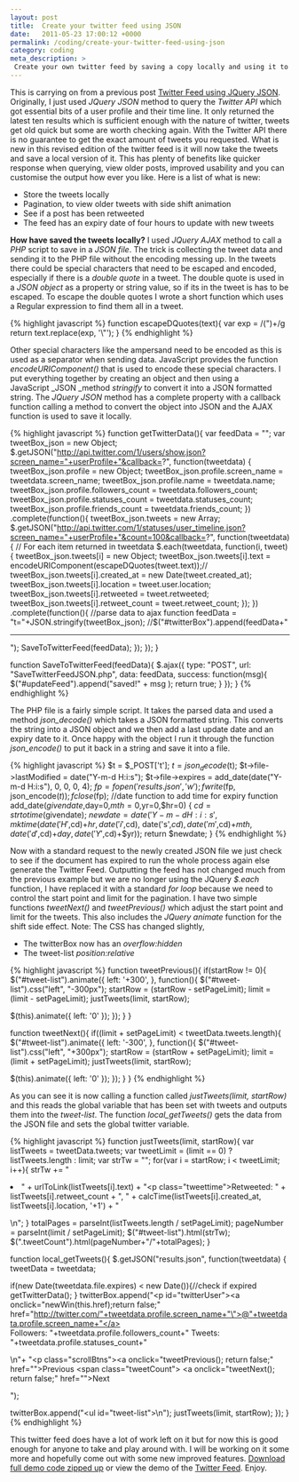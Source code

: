 ```yaml
---
layout: post
title:  Create your twitter feed using JSON
date:   2011-05-23 17:00:12 +0000
permalink: /coding/create-your-twitter-feed-using-json
category: coding
meta_description: >
 Create your own twitter feed by saving a copy locally and using it to generate it for better user interaction and speed response. 
---
```


This is carrying on from a previous post [Twitter Feed using JQuery JSON][1]. Originally, I just used _JQuery JSON_ method to query the _Twitter API_ which got essential bits of a user profile and their time line. It only returned the latest ten results which is sufficient enough with the nature of twitter, tweets get old quick but some are worth checking again. With the Twitter API there is no guarantee to get the exact amount of tweets you requested. What is new in this revised edition of the twitter feed is it will now take the tweets and save a local version of it. This has plenty of benefits like quicker response when querying, view older posts, improved usability and you can customise the output how ever you like. Here is a list of what is new:

* Store the tweets locally
* Pagination, to view older tweets with side shift animation
* See if a post has been retweeted
* The feed has an expiry date of four hours to update with new tweets

**How have saved the tweets locally?** I used _JQuery AJAX_ method to call a _PHP_ script to save in a&nbsp;_JSON file_. The trick is collecting the tweet data and sending it to the PHP file without the encoding messing up. In the tweets there could be special characters that need to be escaped and encoded, especially if there is a _double quote_ in a tweet. The double quote is used in a _JSON object_ as a property or string value, so if its in the tweet is has to be escaped. To escape the double quotes I wrote a short function which uses a Regular expression to find them all in a tweet.

{% highlight javascript %}
function escapeDQuotes(text){
 var exp = /(")+/g
 return text.replace(exp, '\\"');
}
{% endhighlight %}

Other special characters like the ampersand need to be encoded as this is used as a separator when sending data. JavaScript provides the function _encodeURIComponent()_ that is used to encode these special characters. I put everything together by creating an object and then using a JavaScript&nbsp;_JSON _method _stringify_ to convert it into a JSON formatted string. The _JQuery JSON_ method has a complete property with a callback function calling a method to convert the object into JSON and the AJAX function is used to save it locally.

{% highlight javascript %}
function getTwitterData(){
 var feedData = "";
 var tweetBox_json = new Object;
 $.getJSON("http://api.twitter.com/1/users/show.json?screen_name="+userProfile+"&callback=?", function(tweetdata) {
  tweetBox_json.profile = new Object;
  tweetBox_json.profile.screen_name = tweetdata.screen_name;
  tweetBox_json.profile.name = tweetdata.name;
  tweetBox_json.profile.followers_count = tweetdata.followers_count;
  tweetBox_json.profile.statuses_count = tweetdata.statuses_count;
  tweetBox_json.profile.friends_count = tweetdata.friends_count;
 })
 .complete(function(){
  tweetBox_json.tweets = new Array;
  $.getJSON("http://api.twitter.com/1/statuses/user_timeline.json?screen_name="+userProfile+"&count=100&callback=?", function(tweetdata) {
   // For each item returned in tweetdata
   $.each(tweetdata, function(i, tweet) {
    tweetBox_json.tweets[i] = new Object;
    tweetBox_json.tweets[i].text = encodeURIComponent(escapeDQuotes(tweet.text));//
    tweetBox_json.tweets[i].created_at = new Date(tweet.created_at);
    tweetBox_json.tweets[i].location = tweet.user.location;
    tweetBox_json.tweets[i].retweeted = tweet.retweeted;
    tweetBox_json.tweets[i].retweet_count = tweet.retweet_count;
   });
  })
  .complete(function(){
   //parse data to ajax function
   feedData = "t="+JSON.stringify(tweetBox_json);
   //$("#twitterBox").append(feedData+"<hr/>");
   SaveToTwitterFeed(feedData);
  });
 });
}

function SaveToTwitterFeed(feedData){
 $.ajax({
    type: "POST",
    url: "SaveTwitterFeedJSON.php",
    data: feedData,
    success: function(msg){
   $("#updateFeed").append("saved!" + msg );
   return true;
    }
 });
}
{% endhighlight %}

The PHP file is a fairly simple script. It takes the parsed data and used a method _json_decode()_ which takes a JSON formatted string. This converts the string into a JSON object and we then add a last update date and an expiry date to it. Once happy with the object I run it through the function _json_encode()_ to put it back in a string and save it into a file.

{% highlight javascript %}
$t = $_POST['t'];
$t = json_decode($t);
$t->file->lastModified = date("Y-m-d H:i:s");
$t->file->expires = add_date(date("Y-m-d H:i:s"), 0, 0, 0, 4);
$fp = fopen('results.json', 'w');
fwrite($fp, json_encode($t));
fclose($fp);
//date function to add time for expiry
function add_date($givendate,$day=0,$mth=0,$yr=0,$hr=0) {
    $cd = strtotime($givendate);
    $newdate = date('Y-m-d H:i:s', mktime(date('H',$cd)+$hr,
    date('i',$cd), date('s',$cd), date('m',$cd)+$mth,
    date('d',$cd)+$day, date('Y',$cd)+$yr));
    return $newdate;
}
{% endhighlight %}

Now with a standard request to the newly created JSON file we just check to see if the document has expired to run the whole process again else generate the Twitter Feed. Outputting the feed has not changed much from the previous example but we are no longer using the JQuery _$.each_ function, I have replaced it with a standard _for loop_ because we need to control the start point and limit for the pagination. I have two simple functions _tweetNext()_ and _tweetPrevious()_ which adjust the start point and limit for the tweets. This also includes the _JQuery animate_ function for the shift side effect. Note: The CSS has changed slightly,

* The twitterBox now has an _overflow:hidden_
* The tweet-list _position:relative_

{% highlight javascript %}
function tweetPrevious(){
 if(startRow != 0){
  $("#tweet-list").animate({
   left: '+300',
  }, function(){
   $("#tweet-list").css("left", "-300px");
   startRow = (startRow - setPageLimit);
   limit = (limit - setPageLimit);
   justTweets(limit, startRow);

   $(this).animate({
    left: '0'
   });
  });
 }
}

function tweetNext(){
 if((limit + setPageLimit) < tweetData.tweets.length){
  $("#tweet-list").animate({
   left: '-300',
  }, function(){
   $("#tweet-list").css("left", "+300px");
   startRow = (startRow + setPageLimit);
   limit = (limit + setPageLimit);
   justTweets(limit, startRow);

   $(this).animate({
    left: '0'
   });
  });
 }
}
{% endhighlight %}

As you can see it is now calling a function called _justTweets(limit, startRow)_ and this reads the global variable that has been set with tweets and outputs them into the _tweet-list_. The function _local_getTweets()_ gets the data from the JSON file and sets the global twitter variable.

{% highlight javascript %}
function justTweets(limit, startRow){
 var listTweets = tweetData.tweets;
 var tweetLimit = (limit == 0) ? listTweets.length : limit;
 var strTw = "";
 for(var i = startRow; i < tweetLimit; i++){
  strTw += "<li>" + urlToLink(listTweets[i].text) + "<p class=\"tweettime\">Retweeted: " + listTweets[i].retweet_count + ", " + calcTime(listTweets[i].created_at, listTweets[i].location, '+1') + "</p></li>\n";
 }
 totalPages = parseInt(listTweets.length / setPageLimit);
 pageNumber = parseInt(limit / setPageLimit);
 $("#tweet-list").html(strTw);
 $(".tweetCount").html(pageNumber+"/"+totalPages);
}

function local_getTweets(){
 $.getJSON("results.json", function(tweetdata) {
  tweetData = tweetdata;

  if(new Date(tweetdata.file.expires) < new Date()){//check if expired
   getTwitterData();
  }
  twitterBox.append("<p id=\"twitterUser\"><a onclick=\"newWin(this.href);return false;\" href=\"http://twitter.com/"+tweetdata.profile.screen_name+"\">@"+tweetdata.profile.screen_name+"</a><br/>Followers: "+tweetdata.profile.followers_count+" Tweets: "+tweetdata.profile.statuses_count+"</p>\n"+
   "<p class=\"scrollBtns\"><a onclick=\"tweetPrevious(); return false;\" href=\"\">Previous</a> <span class=\"tweetCount\"></span> <a onclick=\"tweetNext(); return false;\" href=\"\">Next</a></p>");

  twitterBox.append("<ul id=\"tweet-list\"></ul>\n");
  justTweets(limit, startRow);
 });
}
{% endhighlight %}

This twitter feed does have a lot of work left on it but for now this is good enough for anyone to take and play around with. I will be working on it some more and hopefully come out with some new improved features. [Download full demo code zipped up][2] or view the demo of the [Twitter Feed][3].&nbsp;Enjoy.

[1]: /twitter-feed-using-jquery-json/
[2]: /demo/twitterfeed-v1.5.zip "Download twitter feed zip"
[3]: /demo/twitterfeed-v1.5.php "Demo of twitter feed"
  